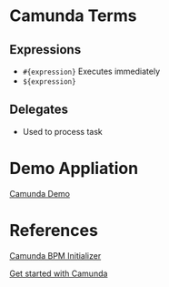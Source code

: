 # Camunda Terms

## Expressions

- `#{expression}`   Executes immediately
- `${expression}`

## Delegates

- Used to process task

# Demo Appliation

[Camunda Demo](https://github.com/nextgenadarsh/camunda-demo)

# References

[Camunda BPM Initializer](https://start.camunda.com)

[Get started with Camunda](https://docs.camunda.org/get-started/quick-start/)
